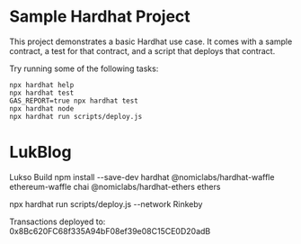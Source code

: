 # Sample Hardhat Project

This project demonstrates a basic Hardhat use case. It comes with a sample contract, a test for that contract, and a script that deploys that contract.

Try running some of the following tasks:

```shell
npx hardhat help
npx hardhat test
GAS_REPORT=true npx hardhat test
npx hardhat node
npx hardhat run scripts/deploy.js
```
# LukBlog
Lukso Build
npm install --save-dev hardhat @nomiclabs/hardhat-waffle ethereum-waffle chai @nomiclabs/hardhat-ethers ethers

npx hardhat run scripts/deploy.js --network Rinkeby

Transactions deployed to: 0x8Bc620FC68f335A94bF08ef39e08C15CE0D20adB